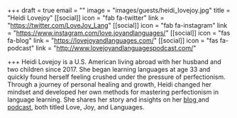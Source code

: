 +++
draft = true
email = ""
image = "images/guests/heidi_lovejoy.jpg"
title = "Heidi Lovejoy"
[[social]]
icon = "fab fa-twitter"
link = "https://twitter.com/LoveJoy_Lang"
[[social]]
icon = "fab fa-instagram"
link = "https://www.instagram.com/love.joyandlanguages/"
[[social]]
icon = "fas fa-blog"
link = "https://lovejoyandlanguages.com/"
[[social]]
icon = "fas fa-podcast"
link = "http://www.lovejoyandlanguagespodcast.com/"

+++
Heidi Lovejoy is a U.S. American living abroad with her husband and two children since 2017. She began learning languages at age 33 and quickly found herself feeling crushed under the pressure of perfectionism. Through a journey of personal healing and growth, Heidi changed her mindset and developed her own methods for mastering perfectionism in language learning. She shares her story and insights on her [blog ](https://lovejoyandlanguages.com/)and [podcast](http://www.lovejoyandlanguagespodcast.com/), both titled Love, Joy, and Languages.